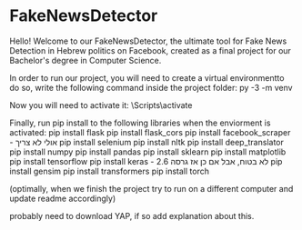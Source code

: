 # FakeNewsDetector

Hello! Welcome to our FakeNewsDetector, the ultimate tool for Fake News Detection in Hebrew politics on Facebook,
created as a final project for our Bachelor's degree in Computer Science.

In order to run our project, you will need to create a virtual environmentto do so, write the following command inside the project folder:
py -3 -m venv <enviorment name>

Now you will need to activate it:
<enviorment name>\Scripts\activate

Finally, run pip install to the following libraries when the enviorment is activated:
pip install flask
pip install flask_cors
pip install facebook_scraper - אולי לא צריך
pip install selenium
pip install nltk
pip install deep_translator
pip install numpy
pip install pandas
pip install sklearn
pip install matplotlib
pip install tensorflow
pip install keras - לא בטוח, אבל אם כן אז גרסה 2.6
pip install gensim
pip install transformers
pip install torch

(optimally, when we finish the project try to run on a different computer and update readme accordingly)

probably need to download YAP, if so add explanation about this.

